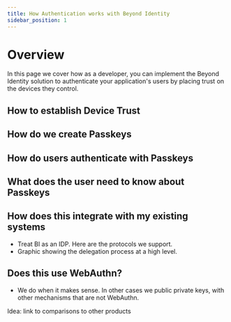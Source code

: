 ```yaml
---
title: How Authentication works with Beyond Identity
sidebar_position: 1
---
```



# Overview

In this page we cover how as a developer, you can implement the Beyond Identity solution to authenticate your application's users by placing trust on the devices they control. 

## How to establish Device Trust


## How do we create Passkeys


## How do users authenticate with Passkeys


## What does the user need to know about Passkeys


## How does this integrate with my existing systems

- Treat BI as an IDP. Here are the protocols we support. 
- Graphic showing the delegation process at a high level. 

## Does this use WebAuthn? 

- We do when it makes sense. In other cases we public private keys, with other mechanisms that are not WebAuthn. 




Idea: link to comparisons to other products